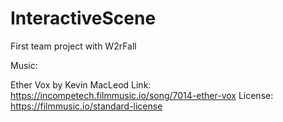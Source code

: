 # InteractiveScene
First team project with W2rFall

Music:

Ether Vox by Kevin MacLeod
Link: https://incompetech.filmmusic.io/song/7014-ether-vox
License: https://filmmusic.io/standard-license
